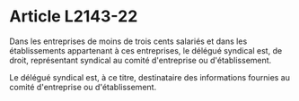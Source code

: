# Article L2143-22

Dans les entreprises de moins de trois cents salariés et dans les établissements appartenant à ces entreprises, le délégué syndical est, de droit, représentant syndical au comité d'entreprise ou d'établissement.

Le délégué syndical est, à ce titre, destinataire des informations fournies au comité d'entreprise ou d'établissement.